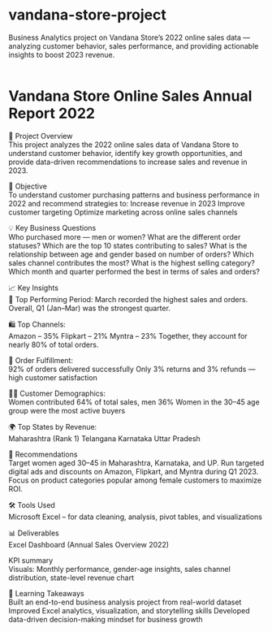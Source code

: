 # vandana-store-project
Business Analytics project on Vandana Store’s 2022 online sales data — analyzing customer behavior, sales performance, and providing actionable insights to boost 2023 revenue.
<br><br>

# Vandana Store Online Sales Annual Report 2022 <br>
📁 Project Overview<br>
This project analyzes the 2022 online sales data of Vandana Store to understand customer behavior, identify key growth opportunities, and provide data-driven recommendations to increase sales and revenue in 2023.

🎯 Objective<br>
To understand customer purchasing patterns and business performance in 2022 and recommend strategies to:
Increase revenue in 2023
Improve customer targeting
Optimize marketing across online sales channels

💡 Key Business Questions<br>
Who purchased more — men or women?
What are the different order statuses?
Which are the top 10 states contributing to sales?
What is the relationship between age and gender based on number of orders?
Which sales channel contributes the most?
What is the highest selling category?
Which month and quarter performed the best in terms of sales and orders?

📈 Key Insights<br>
🧾 Top Performing Period: March recorded the highest sales and orders. Overall, Q1 (Jan–Mar) was the strongest quarter.

🛍️ Top Channels:<br>
Amazon – 35%
Flipkart – 21%
Myntra – 23%
Together, they account for nearly 80% of total orders.

🚚 Order Fulfillment:<br>
92% of orders delivered successfully
Only 3% returns and 3% refunds — high customer satisfaction

👩‍🦱 Customer Demographics:<br>
Women contributed 64% of total sales, men 36%
Women in the 30–45 age group were the most active buyers

🌍 Top States by Revenue:<br>
Maharashtra (Rank 1)
Telangana
Karnataka
Uttar Pradesh

💬 Recommendations<br>
Target women aged 30–45 in Maharashtra, Karnataka, and UP.
Run targeted digital ads and discounts on Amazon, Flipkart, and Myntra during Q1 2023.
Focus on product categories popular among female customers to maximize ROI.

🛠️ Tools Used<br>
Microsoft Excel – for data cleaning, analysis, pivot tables, and visualizations

📊 Deliverables<br>
Excel Dashboard (Annual Sales Overview 2022)

KPI summary<br>
Visuals: Monthly performance, gender-age insights, sales channel distribution, state-level revenue chart

🧠 Learning Takeaways<br>
Built an end-to-end business analysis project from real-world dataset
Improved Excel analytics, visualization, and storytelling skills
Developed data-driven decision-making mindset for business growth
